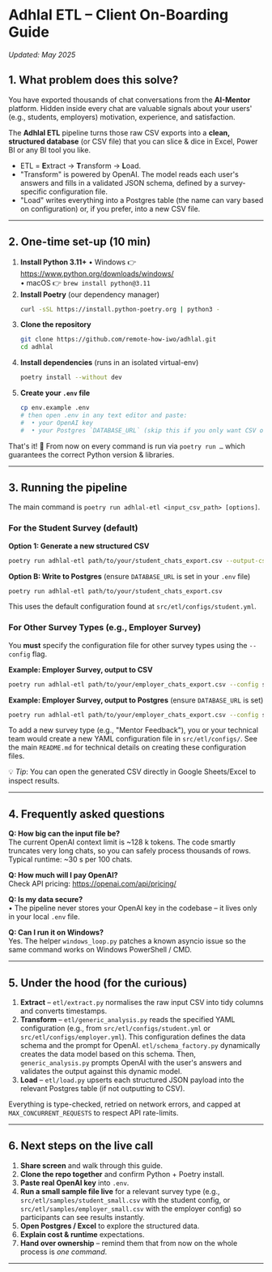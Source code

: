 # Adhlal ETL – Client On-Boarding Guide

_Updated: May 2025_

## 1. What problem does this solve?

You have exported thousands of chat conversations from the **AI-Mentor** platform. Hidden inside every chat are valuable signals about your users' (e.g., students, employers) motivation, experience, and satisfaction.

The **Adhlal ETL** pipeline turns those raw CSV exports into a **clean, structured database** (or CSV file) that you can slice & dice in Excel, Power BI or any BI tool you like.

* ETL = **E**xtract → **T**ransform → **L**oad.
* "Transform" is powered by OpenAI. The model reads each user's answers and fills in a validated JSON schema, defined by a survey-specific configuration file.
* "Load" writes everything into a Postgres table (the name can vary based on configuration) or, if you prefer, into a new CSV file.

---

## 2. One-time set-up (10 min)

1. **Install Python 3.11+**
   • Windows 👉 https://www.python.org/downloads/windows/  
   • macOS 👉 `brew install python@3.11`
2. **Install Poetry** (our dependency manager)
   ```bash
   curl -sSL https://install.python-poetry.org | python3 -
   ```
3. **Clone the repository**
   ```bash
   git clone https://github.com/remote-how-iwo/adhlal.git
   cd adhlal
   ```
4. **Install dependencies** (runs in an isolated virtual-env)
   ```bash
   poetry install --without dev
   ```
5. **Create your `.env` file**
   ```bash
   cp env.example .env
   # then open .env in any text editor and paste:
   #  • your OpenAI key
   #  • your Postgres `DATABASE_URL` (skip this if you only want CSV output)
   ```

That's it! 🚀  From now on every command is run via `poetry run …` which guarantees the correct Python version & libraries.

---

## 3. Running the pipeline

The main command is `poetry run adhlal-etl <input_csv_path> [options]`.

### For the Student Survey (default)

**Option 1: Generate a new structured CSV**
```bash
poetry run adhlal-etl path/to/your/student_chats_export.csv --output-csv path/to/output/student_structured_data.csv
```

**Option B: Write to Postgres** (ensure `DATABASE_URL` is set in your `.env` file)

```bash
poetry run adhlal-etl path/to/your/student_chats_export.csv
```
This uses the default configuration found at `src/etl/configs/student.yml`.

### For Other Survey Types (e.g., Employer Survey)

You **must** specify the configuration file for other survey types using the `--config` flag.

**Example: Employer Survey, output to CSV**
```bash
poetry run adhlal-etl path/to/your/employer_chats_export.csv --config src/etl/configs/employer.yml --output-csv path/to/output/employer_structured_data.csv
```

**Example: Employer Survey, output to Postgres** (ensure `DATABASE_URL` is set)
```bash
poetry run adhlal-etl path/to/your/employer_chats_export.csv --config src/etl/configs/employer.yml
```

To add a new survey type (e.g., "Mentor Feedback"), you or your technical team would create a new YAML configuration file in `src/etl/configs/`. See the main `README.md` for technical details on creating these configuration files.

💡 _Tip_: You can open the generated CSV directly in Google Sheets/Excel to inspect results.

---

## 4. Frequently asked questions

**Q: How big can the input file be?**  
The current OpenAI context limit is ~128 k tokens.  The code smartly truncates very long chats, so you can safely process thousands of rows.  Typical runtime: ~30 s per 100 chats.

**Q: How much will I pay OpenAI?**  
Check API pricing: https://openai.com/api/pricing/

**Q: Is my data secure?**  
• The pipeline never stores your OpenAI key in the codebase – it lives only in your local `.env` file.  

**Q: Can I run it on Windows?**  
Yes.  The helper `windows_loop.py` patches a known asyncio issue so the same command works on Windows PowerShell / CMD.

---

## 5. Under the hood (for the curious)

1. **Extract** – `etl/extract.py` normalises the raw input CSV into tidy columns and converts timestamps.
2. **Transform** – `etl/generic_analysis.py` reads the specified YAML configuration (e.g., from `src/etl/configs/student.yml` or `src/etl/configs/employer.yml`). This configuration defines the data schema and the prompt for OpenAI. `etl/schema_factory.py` dynamically creates the data model based on this schema. Then, `generic_analysis.py` prompts OpenAI with the user's answers and validates the output against this dynamic model.
3. **Load** – `etl/load.py` upserts each structured JSON payload into the relevant Postgres table (if not outputting to CSV).

Everything is type-checked, retried on network errors, and capped at `MAX_CONCURRENT_REQUESTS` to respect API rate-limits.

---

## 6. Next steps on the live call

1. **Share screen** and walk through this guide.
2. **Clone the repo together** and confirm Python + Poetry install.
3. **Paste real OpenAI key** into `.env`.
4. **Run a small sample file live** for a relevant survey type (e.g., `src/etl/samples/student_small.csv` with the student config, or `src/etl/samples/employer_small.csv` with the employer config) so participants can see results instantly.
5. **Open Postgres / Excel** to explore the structured data.
6. **Explain cost & runtime** expectations.
7. **Hand over ownership** – remind them that from now on the whole process is _one command_.

---
